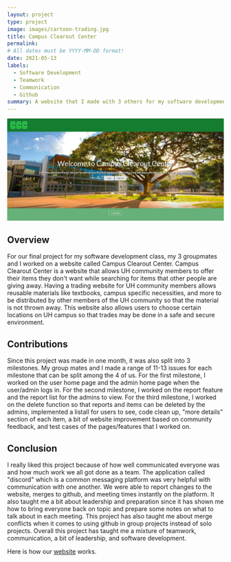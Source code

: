 ```yaml
---
layout: project
type: project
image: images/cartoon-trading.jpg
title: Campus Clearout Center
permalink: 
# All dates must be YYYY-MM-DD format!
date: 2021-05-13
labels:
  - Software Development
  - Teamwork
  - Communication
  - Github
summary: A website that I made with 3 others for my software development class
---
```


<img class="database image" src="../images/project-home-page.png">

## Overview
For our final project for my software development class, my 3 groupmates and I worked on a website called Campus Clearout Center. Campus Clearout Center is a website that allows UH community members to offer their items they don't want while searching for items that other people are giving away. Having a trading website for UH community members allows reusable materials like textbooks, campus specific necessities, and more to be distributed by other members of the UH community so that the material is not thrown away. This website also allows users to choose certain locations on UH campus so that trades may be done in a safe and secure environment. 

## Contributions
Since this project was made in one month, it was also split into 3 milestones. My group mates and I made a range of 11-13 issues for each milestone that can be split among the 4 of us. For the first milestone, I worked on the user home page and the admin home page when the user/admin logs in. For the second milestone, I worked on the report feature and the report list for the admins to view. For the third milestone, I worked on the delete function so that reports and items can be deleted by the admins, implemented a listall for users to see, code clean up, "more details" section of each item, a bit of website improvement based on community feedback,  and test cases of the pages/features that I worked on. 

## Conclusion
I really liked this project because of how well communicated everyone was and how much work we all got done as a team. The application called "discord" which is a common messaging platform was very helpful with communication with one another. We were able to report changes to the website, merges to github, and meeting times instantly on the platform. It also taught me a bit about leadership and preparation since it has shown me how to bring everyone back on topic and prepare some notes on what to talk about in each meeting. This project has also taught me about merge conflicts when it comes to using github in group projects instead of solo projects. Overall this project has taught me a mixture of teamwork, communication, a bit of leadership, and software development.

Here is how our [website](https://campus-clearout-center.github.io/) works.
